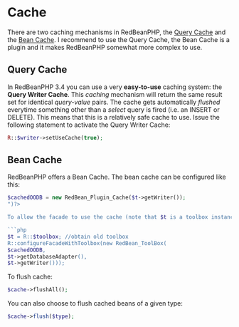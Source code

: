 # Cache

There are two caching mechanisms in RedBeanPHP, the
[Query Cache](#querycache "Easy caching for RedBeanPHP!") and the
[Bean Cache](#beancache "Advanced caching for RedBeanPHP!").
I recommend to use the Query Cache, the Bean Cache is a plugin and it makes RedBeanPHP somewhat more
complex to use.

## Query Cache

In RedBeanPHP 3.4 you can use a very **easy-to-use** caching system: the **Query Writer Cache**.
This _caching_ mechanism will return the same result set for identical _query-value_ pairs.
The cache gets automatically _flushed_ everytime something other than a _select_ query is fired (i.e. an INSERT or DELETE).
This means that this is a relatively safe cache to use. Issue the following statement to activate the Query Writer Cache:

```php
R::$writer->setUseCache(true);
```

## Bean Cache

RedBeanPHP offers a Bean Cache. The bean cache can be configured like this:

```php
$cachedOODB = new RedBean_Plugin_Cache($t->getWriter());
")?>

To allow the facade to use the cache (note that $t is a toolbox instance RedBean_ToolBox):

```php
$t = R::$toolbox; //obtain old toolbox
R::configureFacadeWithToolbox(new RedBean_ToolBox(
$cachedOODB,
$t->getDatabaseAdapter(),
$t->getWriter()));
```

To flush cache:

```php
$cache->flushAll();
```

You can also choose to flush cached beans of a given type:

```php
$cache->flush($type);
```
